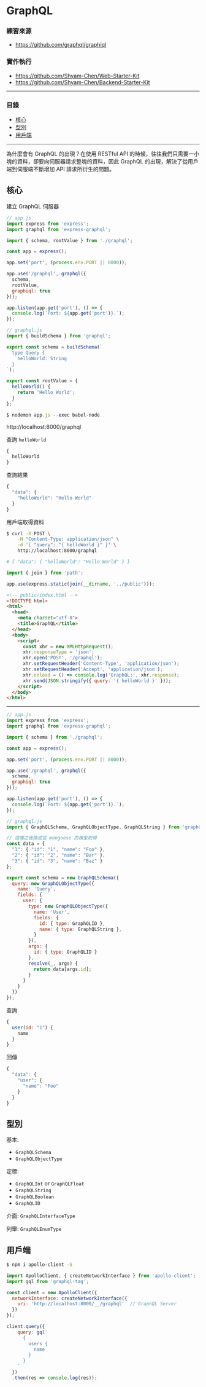 # GraphQL

### 練習來源

* https://github.com/graphql/graphiql

### 實作執行

* https://github.com/Shyam-Chen/Web-Starter-Kit
* https://github.com/Shyam-Chen/Backend-Starter-Kit

***

### 目錄

* [核心](#核心)
* [型別](#型別)
* [用戶端](#用戶端)

***

為什麼會有 GraphQL 的出現？在使用 RESTful API 的時候，往往我們只需要一小塊的資料，卻要向伺服器請求整塊的資料，因此 GraphQL 的出現，解決了從用戶端到伺服端不斷增加 API 請求所衍生的問題。

## 核心

建立 GraphQL 伺服器

```js
// app.js
import express from 'express';
import graphql from 'express-graphql';

import { schema, rootValue } from './graphql';

const app = express();

app.set('port', (process.env.PORT || 8000));

app.use('/graphql', graphql({
  schema,
  rootValue,
  graphiql: true
}));

app.listen(app.get('port'), () => {
  console.log(`Port: ${app.get('port')}.`);
});
```

```js
// graphql.js
import { buildSchema } from 'graphql';

export const schema = buildSchema(`
  type Query {
    helloWorld: String
  }
`);

export const rootValue = {
  helloWorld() {
    return 'Hello World';
  }
};
```

```js
$ nodemon app.js --exec babel-node
```

http://localhost:8000/graphql

查詢 `helloWorld`

```js
{
  helloWorld
}
```

查詢結果

```js
{
  "data": {
    "helloWorld": "Hello World"
  }
}
```

用戶端取得資料

```bash
$ curl -X POST \
    -H "Content-Type: application/json" \
    -d '{ "query": "{ helloWorld }" }' \
    http://localhost:8000/graphql

# { "data": { "helloWorld": "Hello World" } }
```

```js
import { join } from 'path';

app.use(express.static(join(__dirname, '../public')));
```

```html
<!-- public/index.html -->
<!DOCTYPE html>
<html>
  <head>
    <meta charset="utf-8">
    <title>GraphQL</title>
  </head>
  <body>
    <script>
      const xhr = new XMLHttpRequest();
      xhr.responseType = 'json';
      xhr.open('POST', '/graphql');
      xhr.setRequestHeader('Content-Type', 'application/json');
      xhr.setRequestHeader('Accept', 'application/json');
      xhr.onload = () => console.log('GraphQL:', xhr.response);
      xhr.send(JSON.stringify({ query: '{ helloWorld }' }));
    </script>
  </body>
</html>
```

***

```js
// app.js
import express from 'express';
import graphql from 'express-graphql';

import { schema } from './graphql';

const app = express();

app.set('port', (process.env.PORT || 8000));

app.use('/graphql', graphql({
  schema,
  graphiql: true
}));

app.listen(app.get('port'), () => {
  console.log(`Port: ${app.get('port')}.`);
});
```

```js
// graphql.js
import { GraphQLSchema, GraphQLObjectType, GraphQLString } from 'graphql';

// 這裡之後換成從 mongoose 的模型取得
const data = {
  "1": { "id": "1", "name": "Foo" },
  "2": { "id": "2", "name": "Bar" },
  "3": { "id": "3", "name": "Baz" }
};

export const schema = new GraphQLSchema({
  query: new GraphQLObjectType({
    name: 'Query',
    fields: {
      user: {
        type: new GraphQLObjectType({
          name: 'User',
          fields: {
            id: { type: GraphQLID },
            name: { type: GraphQLString },
          }
        }),
        args: {
          id: { type: GraphQLID }
        },
        resolve(_, args) {
          return data[args.id];
        }
      }
    }
  })
});
```

查詢

```js
{
  user(id: "1") {
    name
  }
}
```

回傳

```js
{
  "data": {
    "user": {
      "name": "Foo"
    }
  }
}
```

## 型別

基本:
* `GraphQLSchema`
* `GraphQLObjectType`

定標:
* `GraphQLInt` or `GraphQLFloat`
* `GraphQLString`
* `GraphQLBoolean`
* `GraphQLID`

介面: `GraphQLInterfaceType`

列舉: `GraphQLEnumType`

## 用戶端

```bash
$ npm i apollo-client -S
```

```js
import ApolloClient, { createNetworkInterface } from 'apollo-client';
import gql from 'graphql-tag';

const client = new ApolloClient({
  networkInterface: createNetworkInterface({
    uri: 'http://localhost:8000/__/graphql'  // GraphQL Server
  })
});

client.query({
    query: gql`
      {
        users {
          name
        }
      }
    `
  })
  .then(res => console.log(res));
```
